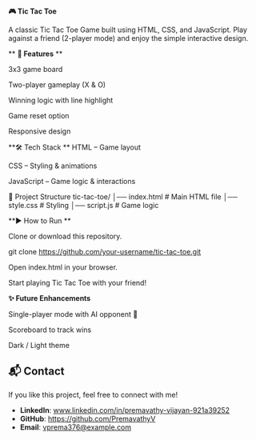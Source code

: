 **🎮 Tic Tac Toe**

A classic Tic Tac Toe Game built using HTML, CSS, and JavaScript.
Play against a friend (2-player mode) and enjoy the simple interactive design.


**
**🚀 Features**
**

3x3 game board

Two-player gameplay (X & O)

Winning logic with line highlight

Game reset option

Responsive design

**🛠️ Tech Stack
**
HTML – Game layout

CSS – Styling & animations

JavaScript – Game logic & interactions

📂 Project Structure
tic-tac-toe/
│── index.html      # Main HTML file
│── style.css       # Styling
│── script.js       # Game logic

**▶️ How to Run
**

Clone or download this repository.

git clone https://github.com/your-username/tic-tac-toe.git


Open index.html in your browser.

Start playing Tic Tac Toe with your friend!



**✨ Future Enhancements**

Single-player mode with AI opponent 🤖

Scoreboard to track wins

Dark / Light theme


## 📬 Contact
If you like this project, feel free to connect with me!  

- **LinkedIn**: www.linkedin.com/in/premavathy-vijayan-921a39252
- **GitHub**: https://github.com/PremavathyV
- **Email**: vprema376@example.com  
